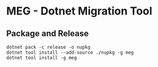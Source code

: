 # MEG - Dotnet Migration Tool

## Package and Release
```
dotnet pack -c release -o nupkg
dotnet tool install --add-source ./nupkg -g meg
dotnet tool install -g meg
```